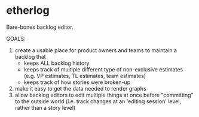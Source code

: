 etherlog
========

Bare-bones backlog editor.

GOALS: 

1. create a usable place for product owners and teams to maintain a backlog that 
    * keeps ALL backlog history
     * keeps track of multiple different type of non-exclusive estimates (e.g. VP estimates, TL estimates, team estimates)
   * keeps track of how stories were broken-up
2. make it easy to get the data needed to render graphs
3. allow backlog editors to edit multiple things at once before "committing" to the outside world (i.e. track changes at an 'editing session' level, rather than a story level)
